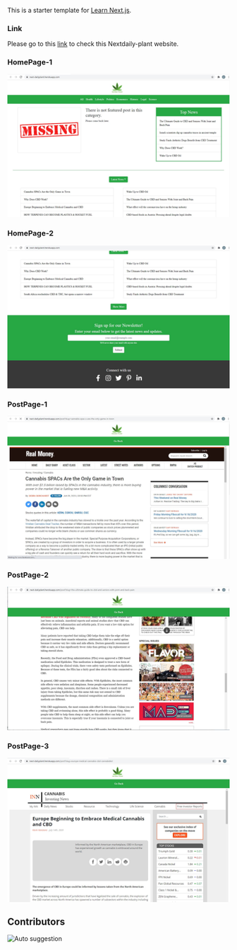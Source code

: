 This is a starter template for [Learn Next.js](https://nextjs.org/learn).

### Link

Please go to this [link](https://next-dailyplant.herokuapp.com/) to check this Nextdaily-plant website.

### HomePage-1

![Auto suggestion](img/01_homepage.jpg)

### HomePage-2

![Auto suggestion](img/02_homepage2.jpg)

### PostPage-1

![Auto suggestion](img/03_post_page.jpg)

### PostPage-2

![Auto suggestion](img/04_post_page2.jpg)

### PostPage-3

![Auto suggestion](img/05_post_page3.jpg)

## Contributors

![Auto suggestion](https://github.com/kotdevops)